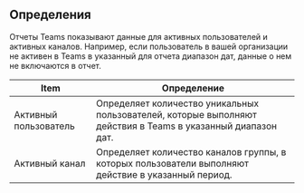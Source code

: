 ## <a name="definitions"></a>Определения

Отчеты Teams показывают данные для активных пользователей и активных каналов. Например, если пользователь в вашей организации не активен в Teams в указанный для отчета диапазон дат, данные о нем не включаются в отчет.

|Item  |Определение  |
|---------|---------|
|Активный пользователь     |Определяет количество уникальных пользователей, которые выполняют действия в Teams в указанный диапазон дат.    |
|Активный канал    |Определяет количество каналов группы, в которых пользователи выполняют действие в указанный период.           |
